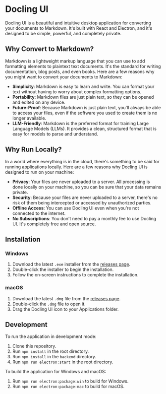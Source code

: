 # Docling UI

Docling UI is a beautiful and intuitive desktop application for converting your documents to Markdown. It's built with React and Electron, and it's designed to be simple, powerful, and completely private.



## Why Convert to Markdown?

Markdown is a lightweight markup language that you can use to add formatting elements to plaintext text documents. It's the standard for writing documentation, blog posts, and even books. Here are a few reasons why you might want to convert your documents to Markdown:

*   **Simplicity**: Markdown is easy to learn and write. You can format your text without having to worry about complex formatting options.
*   **Portability**: Markdown files are just plain text, so they can be opened and edited on any device.
*   **Future-Proof**: Because Markdown is just plain text, you'll always be able to access your files, even if the software you used to create them is no longer available.
*   **LLM-Friendly**: Markdown is the preferred format for training Large Language Models (LLMs). It provides a clean, structured format that is easy for models to parse and understand.

## Why Run Locally?

In a world where everything is in the cloud, there's something to be said for running applications locally. Here are a few reasons why Docling UI is designed to run on your machine:

*   **Privacy**: Your files are never uploaded to a server. All processing is done locally on your machine, so you can be sure that your data remains private.
*   **Security**: Because your files are never uploaded to a server, there's no risk of them being intercepted or accessed by unauthorized parties.
*   **Offline Access**: You can use Docling UI even when you're not connected to the internet.
*   **No Subscriptions**: You don't need to pay a monthly fee to use Docling UI. It's completely free and open source.

## Installation

### Windows

1.  Download the latest `.exe` installer from the [releases page](https://github.com/ismail-seleit/docling-ui/releases).
2.  Double-click the installer to begin the installation.
3.  Follow the on-screen instructions to complete the installation.

### macOS

1.  Download the latest `.dmg` file from the [releases page](https://github.com/ismail-seleit/docling-ui/releases).
2.  Double-click the `.dmg` file to open it.
3.  Drag the Docling UI icon to your Applications folder.

## Development

To run the application in development mode:

1.  Clone this repository.
2.  Run `npm install` in the root directory.
3.  Run `npm install` in the `backend` directory.
4.  Run `npm run electron:start` in the root directory.

To build the application for Windows and macOS:

1.  Run `npm run electron:package:win` to build for Windows.
2.  Run `npm run electron:package:mac` to build for macOS.
